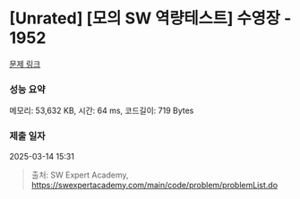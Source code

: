 # [Unrated] [모의 SW 역량테스트] 수영장 - 1952 

[문제 링크](https://swexpertacademy.com/main/code/problem/problemDetail.do?contestProbId=AV5PpFQaAQMDFAUq) 

### 성능 요약

메모리: 53,632 KB, 시간: 64 ms, 코드길이: 719 Bytes

### 제출 일자

2025-03-14 15:31



> 출처: SW Expert Academy, https://swexpertacademy.com/main/code/problem/problemList.do